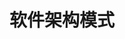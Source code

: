 

# 软件架构模式
<!-- 

10个常见的软件架构模式 
https://mp.weixin.qq.com/s/am-WfbzX7PYYjVlpaZpLiA

https://mp.weixin.qq.com/s/6R4QP-gAimHzi-I8js8B6A

7种软件架构模式 
https://mp.weixin.qq.com/s/iCrgVlDdnLXV1v41RrSvyA

10个常见的软件架构模式 
https://mp.weixin.qq.com/s/smqRexJNmEbqmNuuJ3Zziw
-->